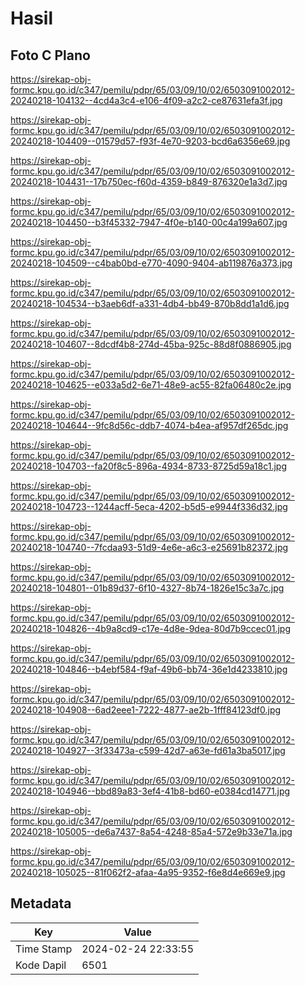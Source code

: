 # Hasil

## Foto C Plano

https://sirekap-obj-formc.kpu.go.id/c347/pemilu/pdpr/65/03/09/10/02/6503091002012-20240218-104132--4cd4a3c4-e106-4f09-a2c2-ce87631efa3f.jpg

https://sirekap-obj-formc.kpu.go.id/c347/pemilu/pdpr/65/03/09/10/02/6503091002012-20240218-104409--01579d57-f93f-4e70-9203-bcd6a6356e69.jpg

https://sirekap-obj-formc.kpu.go.id/c347/pemilu/pdpr/65/03/09/10/02/6503091002012-20240218-104431--17b750ec-f60d-4359-b849-876320e1a3d7.jpg

https://sirekap-obj-formc.kpu.go.id/c347/pemilu/pdpr/65/03/09/10/02/6503091002012-20240218-104450--b3f45332-7947-4f0e-b140-00c4a199a607.jpg

https://sirekap-obj-formc.kpu.go.id/c347/pemilu/pdpr/65/03/09/10/02/6503091002012-20240218-104509--c4bab0bd-e770-4090-9404-ab119876a373.jpg

https://sirekap-obj-formc.kpu.go.id/c347/pemilu/pdpr/65/03/09/10/02/6503091002012-20240218-104534--b3aeb6df-a331-4db4-bb49-870b8dd1a1d6.jpg

https://sirekap-obj-formc.kpu.go.id/c347/pemilu/pdpr/65/03/09/10/02/6503091002012-20240218-104607--8dcdf4b8-274d-45ba-925c-88d8f0886905.jpg

https://sirekap-obj-formc.kpu.go.id/c347/pemilu/pdpr/65/03/09/10/02/6503091002012-20240218-104625--e033a5d2-6e71-48e9-ac55-82fa06480c2e.jpg

https://sirekap-obj-formc.kpu.go.id/c347/pemilu/pdpr/65/03/09/10/02/6503091002012-20240218-104644--9fc8d56c-ddb7-4074-b4ea-af957df265dc.jpg

https://sirekap-obj-formc.kpu.go.id/c347/pemilu/pdpr/65/03/09/10/02/6503091002012-20240218-104703--fa20f8c5-896a-4934-8733-8725d59a18c1.jpg

https://sirekap-obj-formc.kpu.go.id/c347/pemilu/pdpr/65/03/09/10/02/6503091002012-20240218-104723--1244acff-5eca-4202-b5d5-e9944f336d32.jpg

https://sirekap-obj-formc.kpu.go.id/c347/pemilu/pdpr/65/03/09/10/02/6503091002012-20240218-104740--7fcdaa93-51d9-4e6e-a6c3-e25691b82372.jpg

https://sirekap-obj-formc.kpu.go.id/c347/pemilu/pdpr/65/03/09/10/02/6503091002012-20240218-104801--01b89d37-6f10-4327-8b74-1826e15c3a7c.jpg

https://sirekap-obj-formc.kpu.go.id/c347/pemilu/pdpr/65/03/09/10/02/6503091002012-20240218-104826--4b9a8cd9-c17e-4d8e-9dea-80d7b9ccec01.jpg

https://sirekap-obj-formc.kpu.go.id/c347/pemilu/pdpr/65/03/09/10/02/6503091002012-20240218-104846--b4ebf584-f9af-49b6-bb74-36e1d4233810.jpg

https://sirekap-obj-formc.kpu.go.id/c347/pemilu/pdpr/65/03/09/10/02/6503091002012-20240218-104908--6ad2eee1-7222-4877-ae2b-1fff84123df0.jpg

https://sirekap-obj-formc.kpu.go.id/c347/pemilu/pdpr/65/03/09/10/02/6503091002012-20240218-104927--3f33473a-c599-42d7-a63e-fd61a3ba5017.jpg

https://sirekap-obj-formc.kpu.go.id/c347/pemilu/pdpr/65/03/09/10/02/6503091002012-20240218-104946--bbd89a83-3ef4-41b8-bd60-e0384cd14771.jpg

https://sirekap-obj-formc.kpu.go.id/c347/pemilu/pdpr/65/03/09/10/02/6503091002012-20240218-105005--de6a7437-8a54-4248-85a4-572e9b33e71a.jpg

https://sirekap-obj-formc.kpu.go.id/c347/pemilu/pdpr/65/03/09/10/02/6503091002012-20240218-105025--81f062f2-afaa-4a95-9352-f6e8d4e669e9.jpg


## Metadata

| Key        | Value               |
| ---------- | ------------------- |
| Time Stamp | 2024-02-24 22:33:55 |
| Kode Dapil | 6501                |



